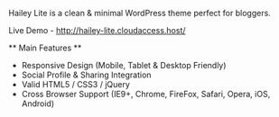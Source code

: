Hailey Lite is a clean & minimal WordPress theme perfect for bloggers.

Live Demo - http://hailey-lite.cloudaccess.host/

** Main Features **
- Responsive Design (Mobile, Tablet & Desktop Friendly)
- Social Profile & Sharing Integration
- Valid HTML5 / CSS3 / jQuery
- Cross Browser Support (IE9+, Chrome, FireFox, Safari, Opera, iOS, Android)
